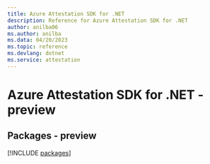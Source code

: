 ```yaml
---
title: Azure Attestation SDK for .NET
description: Reference for Azure Attestation SDK for .NET
author: anilba06
ms.author: anilba
ms.data: 04/20/2023
ms.topic: reference
ms.devlang: dotnet
ms.service: attestation
---
```

# Azure Attestation SDK for .NET - preview
## Packages - preview
[!INCLUDE [packages](attestation-index.md)]